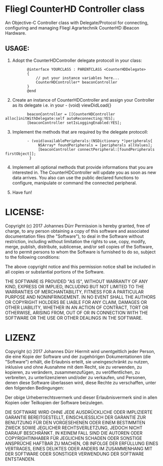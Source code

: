 # Fliegl CounterHD Controller class 
An Objective-C Controller class with Delegate/Protocol for connecting, configuring and managing Fliegl Agrartechnik CounterHD iBeacon Hardware.


## USAGE:

 1. Adopt the CounterHDController delegate protocoll in your class:

```
          @interface YOURCLASS : PARENTCLASS <CounterHDDelegate>
          {
              // put your instance variables here...
              CounterHDController* beaconController
          }
          @end
```

 2. Create an instance of CounterHDController and assign your Controller as its delegate i.e. in your - (void) viewDidLoad{}

```
          beaconController = [[CounterHDController alloc]initWithDelegate:self autoReconnecting:YES];
          [beaconController setIsLoggingEnabled:YES];
```

 3. Implement the methods that are required by the delegate protocoll:

```
          - (void)availablePeripherals:(NSDictionary *)peripherals{
               NSArray* foundPeripherals = [peripherals allValues];
               [beaconController connectPeripheral:[foundPeripherals firstObject]];
           }
```

 4. Implement all optional methods that provide informations that you are interested in. The CounterHDController will update you 
    as soon as new data arrives. You also can use the public declared functions to configure, manipulate or command the
    connected peripheral.



 5. Have fun!



# LICENSE:

Copyright (c) 2017 Johannes Dürr
Permission is hereby granted, free of charge, to any person obtaining a copy of this software and associated documentation files (the "Software"), to deal in the Software without restriction, including without limitation the rights to use, copy, modify, merge, publish, distribute, sublicense, and/or sell copies of the Software, and to permit persons to whom the Software is furnished to do so, subject to the following conditions:

The above copyright notice and this permission notice shall be included in all copies or substantial portions of the Software.

THE SOFTWARE IS PROVIDED "AS IS", WITHOUT WARRANTY OF ANY KIND, EXPRESS OR IMPLIED, INCLUDING BUT NOT LIMITED TO THE WARRANTIES OF MERCHANTABILITY, FITNESS FOR A PARTICULAR PURPOSE AND NONINFRINGEMENT. IN NO EVENT SHALL THE AUTHORS OR COPYRIGHT HOLDERS BE LIABLE FOR ANY CLAIM, DAMAGES OR OTHER LIABILITY, WHETHER IN AN ACTION OF CONTRACT, TORT OR OTHERWISE, ARISING FROM, OUT OF OR IN CONNECTION WITH THE SOFTWARE OR THE USE OR OTHER DEALINGS IN THE SOFTWARE.


# LIZENZ

Copyright (c) 2017 Johannes Dürr
Hiermit wird unentgeltlich jeder Person, die eine Kopie der Software und der zugehörigen Dokumentationen (die "Software") erhält, die Erlaubnis erteilt, sie uneingeschränkt zu nutzen, inklusive und ohne Ausnahme mit dem Recht, sie zu verwenden, zu kopieren, zu verändern, zusammenzufügen, zu veröffentlichen, zu verbreiten, zu unterlizenzieren und/oder zu verkaufen, und Personen, denen diese Software überlassen wird, diese Rechte zu verschaffen, unter den folgenden Bedingungen:

Der obige Urheberrechtsvermerk und dieser Erlaubnisvermerk sind in allen Kopien oder Teilkopien der Software beizulegen.

DIE SOFTWARE WIRD OHNE JEDE AUSDRÜCKLICHE ODER IMPLIZIERTE GARANTIE BEREITGESTELLT, EINSCHLIESSLICH DER GARANTIE ZUR BENUTZUNG FÜR DEN VORGESEHENEN ODER EINEM BESTIMMTEN ZWECK SOWIE JEGLICHER RECHTSVERLETZUNG, JEDOCH NICHT DARAUF BESCHRÄNKT. IN KEINEM FALL SIND DIE AUTOREN ODER COPYRIGHTINHABER FÜR JEGLICHEN SCHADEN ODER SONSTIGE ANSPRÜCHE HAFTBAR ZU MACHEN, OB INFOLGE DER ERFÜLLUNG EINES VERTRAGES, EINES DELIKTES ODER ANDERS IM ZUSAMMENHANG MIT DER SOFTWARE ODER SONSTIGER VERWENDUNG DER SOFTWARE ENTSTANDEN.
